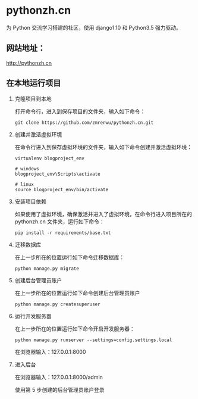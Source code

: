 # pythonzh.cn
为 Python 交流学习搭建的社区，使用 django1.10 和 Python3.5 强力驱动。

## 网站地址：
http://pythonzh.cn


## 在本地运行项目

1. 克隆项目到本地

   打开命令行，进入到保存项目的文件夹，输入如下命令：

   ```
   git clone https://github.com/zmrenwu/pythonzh.cn.git
   ```

2. 创建并激活虚拟环境

   在命令行进入到保存虚拟环境的文件夹，输入如下命令创建并激活虚拟环境：

   ```
   virtualenv blogproject_env

   # windows
   blogproject_env\Scripts\activate

   # linux
   source blogproject_env/bin/activate
   ```

3. 安装项目依赖

   如果使用了虚拟环境，确保激活并进入了虚拟环境，在命令行进入项目所在的 pythonzh.cn 文件夹，运行如下命令：

   ```
   pip install -r requirements/base.txt
   ```

4. 迁移数据库

   在上一步所在的位置运行如下命令迁移数据库：

   ```
   python manage.py migrate
   ```

5. 创建后台管理员账户

   在上一步所在的位置运行如下命令创建后台管理员账户

   ```
   python manage.py createsuperuser
   ```

6. 运行开发服务器

   在上一步所在的位置运行如下命令开启开发服务器：

   ```
   python manage.py runserver --settings=config.settings.local
   ```

   在浏览器输入：127.0.0.1:8000

7. 进入后台

   在浏览器输入：127.0.0.1:8000/admin

   使用第 5 步创建的后台管理员账户登录